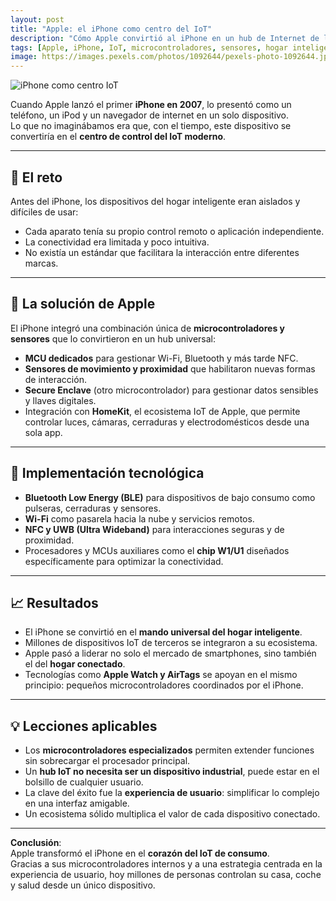 ```yaml
---
layout: post
title: "Apple: el iPhone como centro del IoT"
description: "Cómo Apple convirtió al iPhone en un hub de Internet de las Cosas gracias a microcontroladores, sensores y conectividad avanzada."
tags: [Apple, iPhone, IoT, microcontroladores, sensores, hogar inteligente]
image: https://images.pexels.com/photos/1092644/pexels-photo-1092644.jpeg
---
```


![iPhone como centro IoT](https://images.pexels.com/photos/1092644/pexels-photo-1092644.jpeg)

Cuando Apple lanzó el primer **iPhone en 2007**, lo presentó como un teléfono, un iPod y un navegador de internet en un solo dispositivo.  
Lo que no imaginábamos era que, con el tiempo, este dispositivo se convertiría en el **centro de control del IoT moderno**.

---

## 📱 El reto
Antes del iPhone, los dispositivos del hogar inteligente eran aislados y difíciles de usar:  
- Cada aparato tenía su propio control remoto o aplicación independiente.  
- La conectividad era limitada y poco intuitiva.  
- No existía un estándar que facilitara la interacción entre diferentes marcas.  

---

## 🧠 La solución de Apple
El iPhone integró una combinación única de **microcontroladores y sensores** que lo convirtieron en un hub universal:  
- **MCU dedicados** para gestionar Wi-Fi, Bluetooth y más tarde NFC.  
- **Sensores de movimiento y proximidad** que habilitaron nuevas formas de interacción.  
- **Secure Enclave** (otro microcontrolador) para gestionar datos sensibles y llaves digitales.  
- Integración con **HomeKit**, el ecosistema IoT de Apple, que permite controlar luces, cámaras, cerraduras y electrodomésticos desde una sola app.  

---

## 🔧 Implementación tecnológica
- **Bluetooth Low Energy (BLE)** para dispositivos de bajo consumo como pulseras, cerraduras y sensores.  
- **Wi-Fi** como pasarela hacia la nube y servicios remotos.  
- **NFC y UWB (Ultra Wideband)** para interacciones seguras y de proximidad.  
- Procesadores y MCUs auxiliares como el **chip W1/U1** diseñados específicamente para optimizar la conectividad.  

---

## 📈 Resultados
- El iPhone se convirtió en el **mando universal del hogar inteligente**.  
- Millones de dispositivos IoT de terceros se integraron a su ecosistema.  
- Apple pasó a liderar no solo el mercado de smartphones, sino también el del **hogar conectado**.  
- Tecnologías como **Apple Watch y AirTags** se apoyan en el mismo principio: pequeños microcontroladores coordinados por el iPhone.  

---

## 💡 Lecciones aplicables
- Los **microcontroladores especializados** permiten extender funciones sin sobrecargar el procesador principal.  
- Un **hub IoT no necesita ser un dispositivo industrial**, puede estar en el bolsillo de cualquier usuario.  
- La clave del éxito fue la **experiencia de usuario**: simplificar lo complejo en una interfaz amigable.  
- Un ecosistema sólido multiplica el valor de cada dispositivo conectado.  

---

**Conclusión**:  
Apple transformó el iPhone en el **corazón del IoT de consumo**.  
Gracias a sus microcontroladores internos y a una estrategia centrada en la experiencia de usuario, hoy millones de personas controlan su casa, coche y salud desde un único dispositivo.

